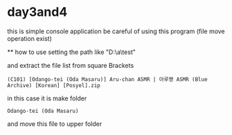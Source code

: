 # day3and4

this is simple console application 
be careful of using this program (file move operation exist) 

** how to use 
setting the path like "D:\a\test\"

and extract the file list from square Brackets 
```
(C101) [Odango-tei (Oda Masaru)] Aru-chan ASMR | 아루쨩 ASMR (Blue Archive) [Korean] [Posyel].zip
```
in this case it is make folder 
```
Odango-tei (Oda Masaru)
```
and move this file to upper folder 

